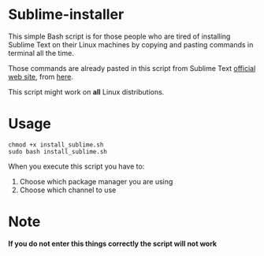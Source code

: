 # Sublime-installer
This simple Bash script is for those people who are tired of installing Sublime Text on their Linux machines by copying and pasting commands in terminal all the time.

Those commands are already pasted in this script from Sublime Text [official web site](https://www.sublimetext.com/), from [here](https://www.sublimetext.com/docs/linux_repositories.html).

This script might work on **all** Linux distributions.

# Usage
```
chmod +x install_sublime.sh
sudo bash install_sublime.sh
```
When you execute this script you have to:
1. Choose which package manager you are using
2. Choose which channel to use

# Note
**If you do not enter this things correctly the script will not work**

